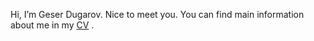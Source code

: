 Hi, I’m Geser Dugarov. Nice to meet you. You can find main information about me in my [CV](https://geserdugarov.github.io) .
